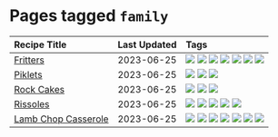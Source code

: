 # Pages tagged `family`

|Recipe Title|Last Updated|Tags
|:---|:---|:---|
|[Fritters](../recipes/fritters.md)|2023-06-25|[![](https://img.shields.io/badge/tag-chicken-f1d19f)](../tags/chicken.md) [![](https://img.shields.io/badge/tag-family-9ab3df)](../tags/family.md) [![](https://img.shields.io/badge/tag-fried-5c1fef)](../tags/fried.md) [![](https://img.shields.io/badge/tag-ham-b6c680)](../tags/ham.md) [![](https://img.shields.io/badge/tag-lamp-4e6ea)](../tags/lamp.md) [![](https://img.shields.io/badge/tag-leftovers-28ab17)](../tags/leftovers.md) [![](https://img.shields.io/badge/tag-vegetables-8f457a)](../tags/vegetables.md)|
|[Piklets](../recipes/piklets.md)|2023-06-25|[![](https://img.shields.io/badge/tag-dessert-1d5152)](../tags/dessert.md) [![](https://img.shields.io/badge/tag-family-9ab3df)](../tags/family.md) [![](https://img.shields.io/badge/tag-fried-5c1fef)](../tags/fried.md)|
|[Rock Cakes](../recipes/rockcakes.md)|2023-06-25|[![](https://img.shields.io/badge/tag-baked-6b1fb)](../tags/baked.md) [![](https://img.shields.io/badge/tag-dessert-1d5152)](../tags/dessert.md) [![](https://img.shields.io/badge/tag-family-9ab3df)](../tags/family.md)|
|[Rissoles](../recipes/rissoles.md)|2023-06-25|[![](https://img.shields.io/badge/tag-Aussie-5e3ff5)](../tags/Aussie.md) [![](https://img.shields.io/badge/tag-beef-6685b7)](../tags/beef.md) [![](https://img.shields.io/badge/tag-easy-f05668)](../tags/easy.md) [![](https://img.shields.io/badge/tag-family-9ab3df)](../tags/family.md) [![](https://img.shields.io/badge/tag-fried-5c1fef)](../tags/fried.md)|
|[Lamb Chop Casserole](../recipes/lambchopcasserole.md)|2023-06-25|[![](https://img.shields.io/badge/tag-Aussie-5e3ff5)](../tags/Aussie.md) [![](https://img.shields.io/badge/tag-baked-6b1fb)](../tags/baked.md) [![](https://img.shields.io/badge/tag-battered-d93385)](../tags/battered.md) [![](https://img.shields.io/badge/tag-casserole-237124)](../tags/casserole.md) [![](https://img.shields.io/badge/tag-family-9ab3df)](../tags/family.md) [![](https://img.shields.io/badge/tag-fried-5c1fef)](../tags/fried.md) [![](https://img.shields.io/badge/tag-lamb-1433c8)](../tags/lamb.md)|